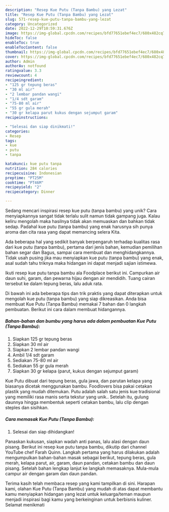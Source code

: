 ```yaml
---
description: "Resep Kue Putu (Tanpa Bambu) yang Lezat"
title: "Resep Kue Putu (Tanpa Bambu) yang Lezat"
slug: 571-resep-kue-putu-tanpa-bambu-yang-lezat
category: Uncategorized
date: 2022-12-29T10:59:31.676Z
image: https://img-global.cpcdn.com/recipes/bfd77651ebef4ec7/680x482cq70/kue-putu-tanpa-bambu-foto-resep-utama.jpg
hideToc: false
enableToc: true
enableTocContent: false
thumbnail: https://img-global.cpcdn.com/recipes/bfd77651ebef4ec7/680x482cq70/kue-putu-tanpa-bambu-foto-resep-utama.jpg
cover: https://img-global.cpcdn.com/recipes/bfd77651ebef4ec7/680x482cq70/kue-putu-tanpa-bambu-foto-resep-utama.jpg
author: Admin
authorAv: notfound
ratingvalue: 3.3
reviewcount: 4
recipeingredient:
- "125 gr tepung beras"
- "30 ml air"
- "2 lembar pandan wangi"
- "1/4 sdt garam"
- "75-80 ml air"
- "55 gr gula merah"
- "30 gr kelapa parut kukus dengan sejumput garam"
recipeinstructions:

- "Selesai dan siap dinikmati!"
categories:
- Resep
tags:
- kue
- putu
- tanpa

katakunci: kue putu tanpa 
nutrition: 284 calories
recipecuisine: Indonesian
preptime: "PT25M"
cooktime: "PT46M"
recipeyield: "2"
recipecategory: Dinner

---
```





Sedang mencari inspirasi resep kue putu (tanpa bambu) yang unik? Cara menyiapkannya sangat tidak terlalu sulit namun tidak gampang juga. Kalau keliru mengolah maka hasilnya tidak akan memuaskan dan bahkan tidak sedap. Padahal kue putu (tanpa bambu) yang enak harusnya sih punya aroma dan cita rasa yang dapat memancing selera Kita.





Ada beberapa hal yang sedikit banyak berpengaruh terhadap kualitas rasa dari kue putu (tanpa bambu), pertama dari jenis bahan, kemudian pemilihan bahan segar dan Bagus, sampai cara membuat dan menghidangkannya. Tidak usah pusing jika mau menyiapkan kue putu (tanpa bambu) yang enak,      asal sudah tahu triknya maka hidangan ini dapat menjadi sajian istimewa.














Ikuti resep kue putu tanpa bambu ala Foodplace berikut ini. Campurkan air daun suhi, garam, dan pewarna hijau dengan air mendidih. Tuang cairan tersebut ke dalam tepung beras, lalu aduk rata.






Di bawah ini ada beberapa tips dan trik praktis yang dapat diterapkan untuk mengolah kue putu (tanpa bambu) yang siap dikreasikan. Anda bisa membuat Kue Putu (Tanpa Bambu) memakai 7 bahan dan 0 langkah pembuatan. Berikut ini cara dalam membuat hidangannya.

<!--inarticleads1-->

##### Bahan-bahan dan bumbu yang harus ada dalam pembuatan Kue Putu (Tanpa Bambu):

1. Siapkan 125 gr tepung beras
1. Siapkan 30 ml air
1. Siapkan 2 lembar pandan wangi
1. Ambil 1/4 sdt garam
1. Sediakan 75-80 ml air
1. Sediakan 55 gr gula merah
1. Siapkan 30 gr kelapa (parut, kukus dengan sejumput garam)


Kue Putu dibuat dari tepung beras, gula jawa, dan parutan kelapa yang biasanya dicetak menggunakan bambu. Foodlovers bisa pakai cetakan plastik yang mudah ditemukan. Putu adalah salah satu jenis kue tradisional yang memiliki rasa manis serta tekstur yang unik.. Setelah itu, gulung daunnya hingga membentuk seperti cetakan bambu, lalu clip dengan steples dan sisihkan. 

<!--inarticleads2-->

##### Cara memasak Kue Putu (Tanpa Bambu):


1. Selesai dan siap dihidangkan!

Panaskan kukusan, siapkan wadah anti panas, lalu alasi dengan daun pisang. Berikut ini resep kue putu tanpa bambu, dikutip dari channel YouTube chef Farah Quinn. Langkah pertama yang harus dilakukan adalah mengumpulkan bahan-bahan masak sebagai berikut, tepung beras, gula merah, kelapa parut, air, garam, daun pandan, cetakan bambu dan daun pisang. Setelah bahan lengkap lanjut ke langkah memasaknya. Mula-mula campur air dengan garam dan daun pandan. 

Terima kasih telah membaca resep yang kami tampilkan di sini. Harapan kami, olahan Kue Putu (Tanpa Bambu) yang mudah di atas dapat membantu kamu menyiapkan hidangan yang lezat untuk keluarga/teman maupun menjadi inspirasi bagi kamu yang berkeinginan untuk berbisnis kuliner. Selamat menikmati
